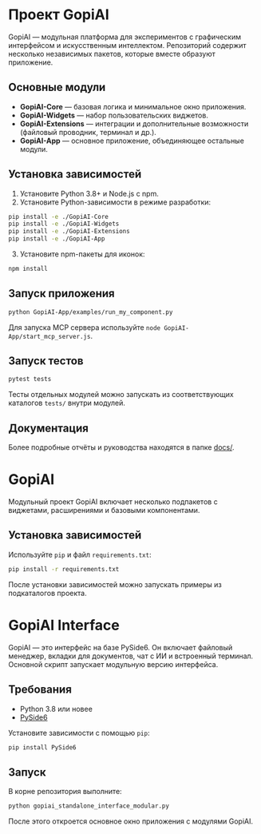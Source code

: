 # Проект GopiAI

GopiAI — модульная платформа для экспериментов с графическим интерфейсом и искусственным интеллектом. Репозиторий содержит несколько независимых пакетов, которые вместе образуют приложение.

## Основные модули

- **GopiAI-Core** — базовая логика и минимальное окно приложения.
- **GopiAI-Widgets** — набор пользовательских виджетов.
- **GopiAI-Extensions** — интеграции и дополнительные возможности (файловый проводник, терминал и др.).
- **GopiAI-App** — основное приложение, объединяющее остальные модули.

## Установка зависимостей

1. Установите Python 3.8+ и Node.js с npm.
2. Установите Python-зависимости в режиме разработки:

```bash
pip install -e ./GopiAI-Core
pip install -e ./GopiAI-Widgets
pip install -e ./GopiAI-Extensions
pip install -e ./GopiAI-App
```

3. Установите npm-пакеты для иконок:

```bash
npm install
```

## Запуск приложения

```bash
python GopiAI-App/examples/run_my_component.py
```

Для запуска MCP сервера используйте `node GopiAI-App/start_mcp_server.js`.

## Запуск тестов

```bash
pytest tests
```

Тесты отдельных модулей можно запускать из соответствующих каталогов `tests/` внутри модулей.

## Документация

Более подробные отчёты и руководства находятся в папке [docs/](docs/).
# GopiAI

Модульный проект GopiAI включает несколько подпакетов с виджетами, расширениями и базовыми компонентами.

## Установка зависимостей

Используйте `pip` и файл `requirements.txt`:

```bash
pip install -r requirements.txt
```

После установки зависимостей можно запускать примеры из подкаталогов проекта.
# GopiAI Interface

GopiAI — это интерфейс на базе PySide6. Он включает файловый менеджер, вкладки для документов,
чат с ИИ и встроенный терминал. Основной скрипт запускает модульную версию интерфейса.

## Требования

- Python 3.8 или новее
- [PySide6](https://pypi.org/project/PySide6/)

Установите зависимости с помощью `pip`:

```bash
pip install PySide6
```

## Запуск

В корне репозитория выполните:

```bash
python gopiai_standalone_interface_modular.py
```

После этого откроется основное окно приложения с модулями GopiAI.
